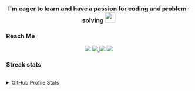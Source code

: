 <h3 align="center">
  I'm eager to learn and have a passion for coding and problem-solving

  <img src="https://media.giphy.com/media/hvRJCLFzcasrR4ia7z/giphy.gif" width="28">
</h3>



<!-- Reach Me  -->
### Reach Me


<p id="socialIcons" align="center">
  
  <a href="https://linkedin.com/in/islamelhady">
        <img src="https://img.shields.io/badge/-islam%20elhady-0077B5?style=flat-square&logo=Linkedin&logoColor=white"/></a>
  
  <a href="https://www.hackerrank.com/islamelhady">
  <img src="https://img.shields.io/badge/-HackerRank-2ec866?style=flat-square&logo=HackerRank&logoColor=white"/>
   
    
  <a href="mailto:islam.elhadyy@gmail.com" alt="islamelhady">
        <img src="https://img.shields.io/badge/islam.elhadyy@gmail.com-30302f?style=flat-square&logo=Gmail&logoColor=#e84c3a" /></a>
    
  <a href="https://github.com/islamelhady/" alt="islamelhady">
        <img src="https://komarev.com/ghpvc/?username=islamelhady&label=Profile%20views&color=258f76&style=flat-square" /></a>
    
</p>


<!-- Streak stats  -->
### Streak stats


<p align="center">
  <a href="http://github.com/islamelhady">
    <img title="elhady 🔥" alt="" src="https://github-readme-streak-stats.herokuapp.com/?user=islamelhady&theme=black-ice&hide_border=true&stroke=0000&background=0D1117&ring=60D9FA&fire=60D9FA&currStreakLabel=258f76"/>
  </a>
 </p>


<details> 
  <summary> GitHub Profile Stats</summary>
<p align="center">
<a href="https://github.com/islamelhady">
  <img height="180em" src="https://github-readme-stats-eight-theta.vercel.app/api?username=islamelhady&show_icons=true&theme=gotham&include_all_commits=true&cache_seconds=1800&show_owner=true&title_color=5fd8f9&count_private=true"/>

  <img height="180em" src="https://github-readme-stats-eight-theta.vercel.app/api/top-langs/?username=islamelhady&layout=compact&title_color=5fd8f9&show_owner=true&langs_count=8&theme=gotham"/>
  
</a>
</p>
</details>






 

<!--
**islamelhady/islamelhady** is a ✨ _special_ ✨ repository because its `README.md` (this file) appears on your GitHub profile.


